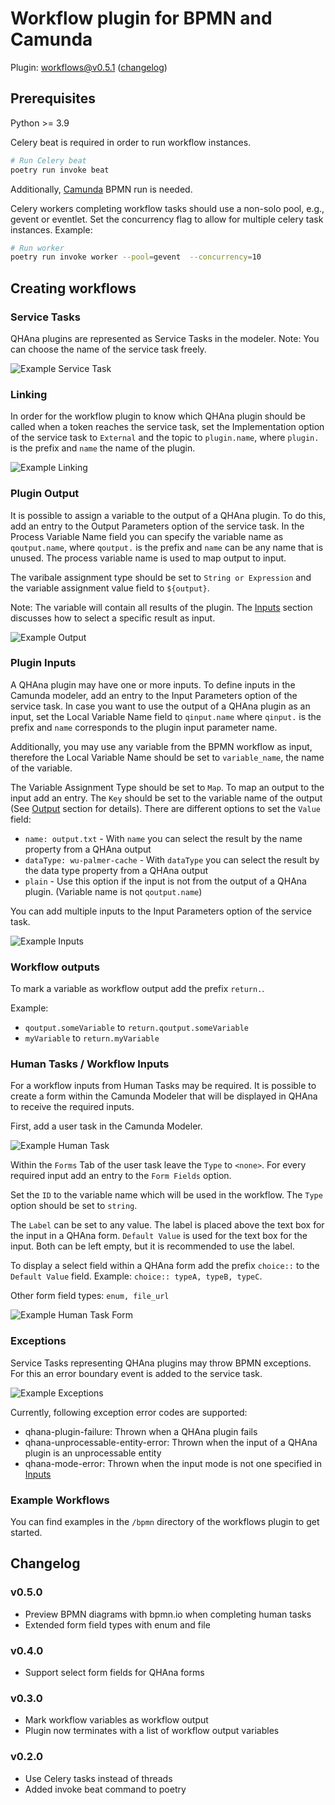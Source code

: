 # Workflow plugin for BPMN and Camunda
Plugin: workflows@v0.5.1 ([changelog](#changelog))


## Prerequisites

Python >= 3.9

Celery beat is required in order to run workflow instances.

```bash
# Run Celery beat
poetry run invoke beat
```

Additionally, [Camunda](https://camunda.com/) BPMN run is needed.

Celery workers completing workflow tasks should use a non-solo pool, e.g., gevent or eventlet.
Set the concurrency flag to allow for multiple celery task instances.
Example:

```bash
# Run worker
poetry run invoke worker --pool=gevent  --concurrency=10
```

## Creating workflows

### Service Tasks

QHAna plugins are represented as Service Tasks in the modeler.
Note: You can choose the name of the service task freely.

![Example Service Task](./docs/service-task.png)

### Linking

In order for the workflow plugin to know which QHAna plugin should be called when a
token reaches the service task, set the Implementation option of the service task
to `External` and the topic to `plugin.name`, where `plugin.` is the prefix and `name`
the name of the plugin.

![Example Linking](./docs/linking.png)

### Plugin Output

It is possible to assign a variable to the output of a QHAna plugin. To do this,
add an entry to the Output Parameters option of the service task. In the Process
Variable Name field you can specify the variable name as `qoutput.name`, where
`qoutput.` is the prefix and `name` can be any name that is unused. The process
variable name is used to map output to input. 

The varibale assignment type should be set to `String or Expression` and the
variable assignment value field to `${output}`.

Note: The variable will contain all results of the plugin. The [Inputs](#inputs)
section discusses how to select a specific result as input.

![Example Output](./docs/output.png)

### Plugin Inputs

A QHAna plugin may have one or more inputs. To define inputs in the Camunda
modeler, add an entry to the Input Parameters option of the service task.
In case you want to use the output of a QHAna plugin as an input, set the 
Local Variable Name field to `qinput.name` where `qinput.` is
the prefix and `name` corresponds to the plugin input parameter name.

Additionally, you may use any variable from the BPMN workflow as input, therefore
the Local Variable Name should be set to `variable_name`, the name of the variable.

The Variable Assignment Type should be set to `Map`. To map an output to the input
add an entry. The `Key` should be set to the variable name of the output (See 
[Output](#output) section for details). There are different options to set
the `Value` field:

- `name: output.txt` - With `name` you can select the result by the name property 
from a QHAna output
- `dataType: wu-palmer-cache` - With `dataType` you can select the result by the data
type property from a QHAna output
- `plain` - Use this option if the input is not from the output of a QHAna 
plugin. (Variable name is not `qoutput.name`)

You can add multiple inputs to the Input Parameters option of the service task.

![Example Inputs](./docs/inputs.png)


### Workflow outputs

To mark a variable as workflow output add the prefix `return.`. 

Example:

- `qoutput.someVariable` to `return.qoutput.someVariable`
- `myVariable` to `return.myVariable`


### Human Tasks / Workflow Inputs

For a workflow inputs from Human Tasks may be required. It is
possible to create a form within the Camunda Modeler that will be displayed
in QHAna to receive the required inputs.

First, add a user task in the Camunda Modeler.

![Example Human Task](./docs/human-task.png)

Within the `Forms` Tab of the user task leave the `Type` to `<none>`. For every
required input add an entry to the `Form Fields` option. 

Set the `ID` to the variable name which will be used in the workflow. The `Type`
option should be set to `string`. 

The `Label` can be set to any value. The label is placed above the text box for the 
input in a QHAna form. `Default Value` is used for the text box for
the input. Both can be left empty, but it is recommended to use the label.

To display a select field within a QHAna form add the prefix `choice::` to the 
`Default Value` field.
Example: `choice:: typeA, typeB, typeC`.

Other form field types: `enum, file_url`

![Example Human Task Form](./docs/human-task-form.png)

### Exceptions

Service Tasks representing QHAna plugins may throw BPMN exceptions. For this
an error boundary event is added to the service task.

![Example Exceptions](./docs/exceptions.png)

Currently, following exception error codes are supported:

- qhana-plugin-failure: Thrown when a QHAna plugin fails
- qhana-unprocessable-entity-error: Thrown when the input of a QHAna plugin is
an unprocessable entity
- qhana-mode-error: Thrown when the input mode is not one specified in 
[Inputs](#inputs)

### Example Workflows

You can find examples in the `/bpmn` directory of the workflows plugin to get started.

## Changelog

### v0.5.0
- Preview BPMN diagrams with bpmn.io when completing human tasks
- Extended form field types with enum and file

### v0.4.0
- Support select form fields for QHAna forms

### v0.3.0
- Mark workflow variables as workflow output
- Plugin now terminates with a list of workflow output variables

### v0.2.0

- Use Celery tasks instead of threads
- Added invoke beat command to poetry
